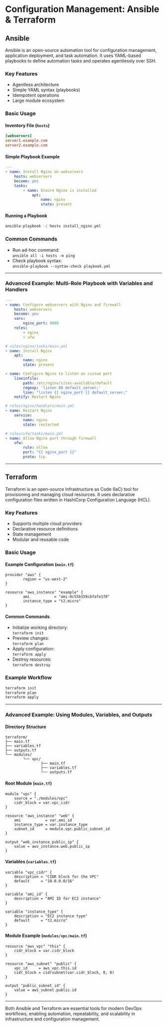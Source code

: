 # Configuration Management: Ansible & Terraform

## Ansible

Ansible is an open-source automation tool for configuration management, application deployment, and task automation. It uses YAML-based playbooks to define automation tasks and operates agentlessly over SSH.

### Key Features

- Agentless architecture
- Simple YAML syntax (playbooks)
- Idempotent operations
- Large module ecosystem

### Basic Usage

#### Inventory File (`hosts`)
```ini
[webservers]
server1.example.com
server2.example.com
```

#### Simple Playbook Example
```yaml
---
- name: Install Nginx on webservers
    hosts: webservers
    become: yes
    tasks:
        - name: Ensure Nginx is installed
            apt:
                name: nginx
                state: present
```

#### Running a Playbook
```sh
ansible-playbook -i hosts install_nginx.yml
```

### Common Commands

- Run ad-hoc command:  
        `ansible all -i hosts -m ping`
- Check playbook syntax:  
        `ansible-playbook --syntax-check playbook.yml`

---

### Advanced Example: Multi-Role Playbook with Variables and Handlers

```yaml
---
- name: Configure webservers with Nginx and firewall
    hosts: webservers
    become: yes
    vars:
        nginx_port: 8080
    roles:
        - nginx
        - ufw

# roles/nginx/tasks/main.yml
- name: Install Nginx
    apt:
        name: nginx
        state: present

- name: Configure Nginx to listen on custom port
    lineinfile:
        path: /etc/nginx/sites-available/default
        regexp: 'listen 80 default_server;'
        line: "listen {{ nginx_port }} default_server;"
    notify: Restart Nginx

# roles/nginx/handlers/main.yml
- name: Restart Nginx
    service:
        name: nginx
        state: restarted

# roles/ufw/tasks/main.yml
- name: Allow Nginx port through firewall
    ufw:
        rule: allow
        port: "{{ nginx_port }}"
        proto: tcp
```

---

## Terraform

Terraform is an open-source Infrastructure as Code (IaC) tool for provisioning and managing cloud resources. It uses declarative configuration files written in HashiCorp Configuration Language (HCL).

### Key Features

- Supports multiple cloud providers
- Declarative resource definitions
- State management
- Modular and reusable code

### Basic Usage

#### Example Configuration (`main.tf`)
```hcl
provider "aws" {
        region = "us-west-2"
}

resource "aws_instance" "example" {
        ami           = "ami-0c55b159cbfafe1f0"
        instance_type = "t2.micro"
}
```

#### Common Commands

- Initialize working directory:  
        `terraform init`
- Preview changes:  
        `terraform plan`
- Apply configuration:  
        `terraform apply`
- Destroy resources:  
        `terraform destroy`

### Example Workflow

```sh
terraform init
terraform plan
terraform apply
```

---

### Advanced Example: Using Modules, Variables, and Outputs

#### Directory Structure
```
terraform/
├── main.tf
├── variables.tf
├── outputs.tf
└── modules/
        └── vpc/
                ├── main.tf
                ├── variables.tf
                └── outputs.tf
```

#### Root Module (`main.tf`)
```hcl
module "vpc" {
    source = "./modules/vpc"
    cidr_block = var.vpc_cidr
}

resource "aws_instance" "web" {
    ami           = var.ami_id
    instance_type = var.instance_type
    subnet_id     = module.vpc.public_subnet_id
}

output "web_instance_public_ip" {
    value = aws_instance.web.public_ip
}
```

#### Variables (`variables.tf`)
```hcl
variable "vpc_cidr" {
    description = "CIDR block for the VPC"
    default     = "10.0.0.0/16"
}

variable "ami_id" {
    description = "AMI ID for EC2 instance"
}

variable "instance_type" {
    description = "EC2 instance type"
    default     = "t2.micro"
}
```

#### Module Example (`modules/vpc/main.tf`)
```hcl
resource "aws_vpc" "this" {
    cidr_block = var.cidr_block
}

resource "aws_subnet" "public" {
    vpc_id     = aws_vpc.this.id
    cidr_block = cidrsubnet(var.cidr_block, 8, 0)
}

output "public_subnet_id" {
    value = aws_subnet.public.id
}
```

---

Both Ansible and Terraform are essential tools for modern DevOps workflows, enabling automation, repeatability, and scalability in infrastructure and configuration management.
